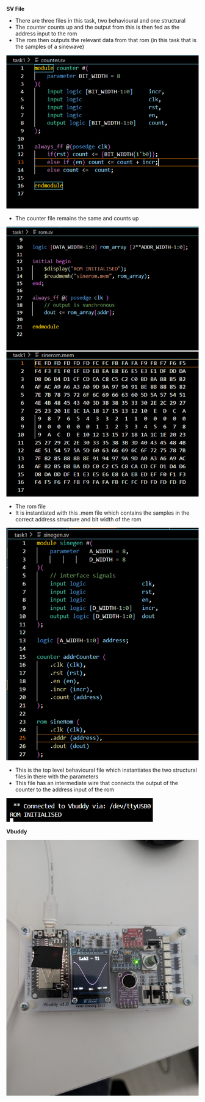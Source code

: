 **SV File**

- There are three files in this task, two behavioural and one structural
- The counter counts up and the output from this is then fed as the address input to the rom
- The rom then outputs the relevant data from that rom (in this task that is the samples of a sinewave)

![countersvfile_task1](image.png)

- The counter file remains the same and counts up

![romsvfile_task1](image-1.png)
![memfile](image-3.png)

- The rom file 
- It is instantiated with this .mem file which contains the samples in the correct address structure and bit width of the rom

![topsvfile_task1](image-2.png)

- This is the top level behavioural file which instantiates the two structural files in there with the parameters
- This file has an intermediate wire that connects the output of the counter to the address input of the rom

![rominitmdg](image-5.png)

**Vbuddy**

![alt text](image-4.png)